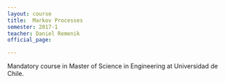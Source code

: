 ```yaml
---
layout: course
title:  Markov Processes
semester: 2017-1
teacher: Daniel Remenik
official_page: 

---
```


Mandatory course in Master of Science in Engineering at Universidad de Chile.
